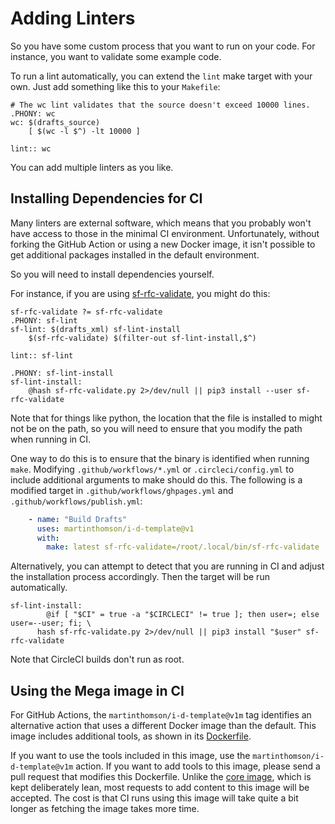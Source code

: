 # Adding Linters

So you have some custom process that you want to run on your code.  For
instance, you want to validate some example code.

To run a lint automatically, you can extend the `lint` make target with your
own.  Just add something like this to your `Makefile`:

```make
# The wc lint validates that the source doesn't exceed 10000 lines.
.PHONY: wc
wc: $(drafts_source)
	[ $(wc -l $^) -lt 10000 ]

lint:: wc
```

You can add multiple linters as you like.

## Installing Dependencies for CI

Many linters are external software, which means that you probably won't have
access to those in the minimal CI environment.  Unfortunately, without forking
the GitHub Action or using a new Docker image, it isn't possible to get
additional packages installed in the default environment.

So you will need to install dependencies yourself.

For instance, if you are using
[sf-rfc-validate](https://pypi.org/project/sf-rfc-validate/), you might do this:

```make
sf-rfc-validate ?= sf-rfc-validate
.PHONY: sf-lint
sf-lint: $(drafts_xml) sf-lint-install
	$(sf-rfc-validate) $(filter-out sf-lint-install,$^)

lint:: sf-lint

.PHONY: sf-lint-install
sf-lint-install:
	@hash sf-rfc-validate.py 2>/dev/null || pip3 install --user sf-rfc-validate
```

Note that for things like python, the location that the file is installed to
might not be on the path, so you will need to ensure that you modify the path
when running in CI.

One way to do this is to ensure that the binary is identified when running
`make`.  Modifying `.github/workflows/*.yml` or `.circleci/config.yml` to
include additional arguments to make should do this.  The following is a
modified target in `.github/workflows/ghpages.yml` and
`.github/workflows/publish.yml`:

```yaml
    - name: "Build Drafts"
      uses: martinthomson/i-d-template@v1
      with:
        make: latest sf-rfc-validate=/root/.local/bin/sf-rfc-validate
```

Alternatively, you can attempt to detect that you are running in CI and adjust
the installation process accordingly.  Then the target will be run
automatically.

```make
sf-lint-install:
        @if [ "$CI" = true -a "$CIRCLECI" != true ]; then user=; else user=--user; fi; \
	  hash sf-rfc-validate.py 2>/dev/null || pip3 install "$user" sf-rfc-validate
```

Note that CircleCI builds don't run as root.


## Using the Mega image in CI

For GitHub Actions, the `martinthomson/i-d-template@v1m` tag identifies an
alternative action that uses a different Docker image than the default.  This
image includes additional tools, as shown in its
[Dockerfile](https://github.com/martinthomson/i-d-template/blob/main/docker/math/Dockerfile).

If you want to use the tools included in this image, use the
`martinthomson/i-d-template@v1m` action.  If you want to add tools to this
image, please send a pull request that modifies this Dockerfile.  Unlike the
[core
image](https://github.com/martinthomson/i-d-template/blob/main/docker/action/Dockerfile),
which is kept deliberately lean, most requests to add content to this image will
be accepted.  The cost is that CI runs using this image will take quite a bit
longer as fetching the image takes more time.
